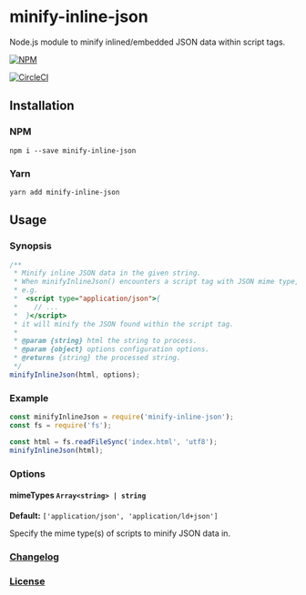 # minify-inline-json
Node.js module to minify inlined/embedded JSON data within script tags.

[![NPM](https://nodei.co/npm/minify-inline-json.png?downloads=true)](https://nodei.co/npm/minify-inline-json/)

[![CircleCI](https://circleci.com/gh/haensl/minify-inline-json.svg?style=svg)](https://circleci.com/gh/haensl/minify-inline-json)

## Installation

### NPM

`npm i --save minify-inline-json`

### Yarn

`yarn add minify-inline-json`

## Usage

### Synopsis

```javascript
/**
 * Minify inline JSON data in the given string.
 * When minifyInlineJson() encounters a script tag with JSON mime type,
 * e.g.
 *  <script type="application/json">{
 *    // ...
 *  }</script>
 * it will minify the JSON found within the script tag.
 *
 * @param {string} html the string to process.
 * @param {object} options configuration options.
 * @returns {string} the processed string.
 */
minifyInlineJson(html, options);
```

### Example

```javascript
const minifyInlineJson = require('minify-inline-json');
const fs = require('fs');

const html = fs.readFileSync('index.html', 'utf8');
minifyInlineJson(html);
```

### Options

#### mimeTypes `Array<string> | string`

**Default:** `['application/json', 'application/ld+json']`

Specify the mime type(s) of scripts to minify JSON data in.

### [Changelog](CHANGELOG.md)

### [License](LICENSE)

